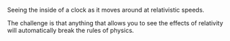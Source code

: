 Seeing the inside of a clock as it moves around at relativistic speeds.

The challenge is that anything that allows you to see the effects of relativity will automatically break the rules of physics.